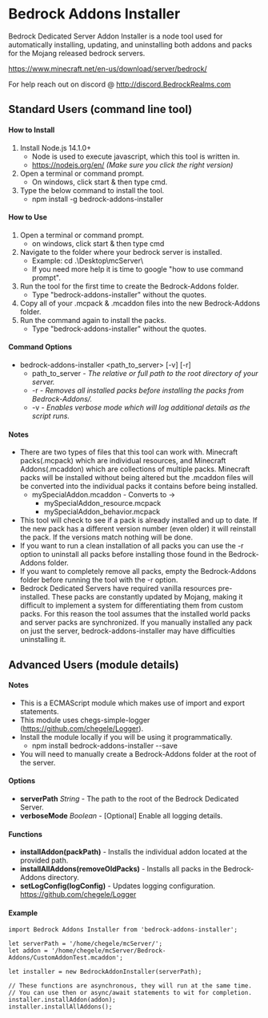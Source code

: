 
# Bedrock Addons Installer
Bedrock Dedicated Server Addon Installer is a node tool used for automatically installing, updating, and uninstalling both addons and packs for the Mojang released bedrock servers.

https://www.minecraft.net/en-us/download/server/bedrock/

For help reach out on discord @ http://discord.BedrockRealms.com

## Standard Users (command line tool)

#### How to Install 
1. Install Node.js 14.1.0+
    - Node is used to execute javascript, which this tool is written in.
    - https://nodejs.org/en/ *(Make sure you click the right version)*
2. Open a terminal or command prompt.
    - On windows, click start & then type cmd. 
3. Type the below command to install the tool. 
    - npm install -g bedrock-addons-installer

#### How to Use
1. Open a terminal or command prompt.
    - on windows, click start & then type cmd
2. Navigate to the folder where your bedrock server is installed. 
    - Example: cd .\Desktop\mcServer\
    - If you need more help it is time to google "how to use command prompt".
3. Run the tool for the first time to create the Bedrock-Addons folder.
    - Type "bedrock-addons-installer" without the quotes. 
4. Copy all of your .mcpack & .mcaddon files into the new Bedrock-Addons folder. 
5. Run the command again to install the packs.
    - Type "bedrock-addons-installer" without the quotes.

#### Command Options
 - bedrock-addons-installer <path_to_server> [-v] [-r]
    - path_to_server - *The relative or full path to the root directory of your server.*
    - -r - *Removes all installed packs before installing the packs from Bedrock-Addons/.*
    - -v - *Enables verbose mode which will log additional details as the script runs.*

#### Notes
 - There are two types of files that this tool can work with. Minecraft packs(.mcpack) which are individual resources, and Minecraft Addons(.mcaddon) which are collections of multiple packs. Minecraft packs will be installed without being altered but the .mcaddon files will be converted into the individual packs it contains before being installed.
    - mySpecialAddon.mcaddon - Converts to ->
        - mySpecialAddon_resource.mcpack
        - mySpecialAddon_behavior.mcpack
 - This tool will check to see if a pack is already installed and up to date. If the new pack has a different version number (even older) it will reinstall the pack. If the versions match nothing will be done.
 - If you want to run a clean installation of all packs you can use the -r option to uninstall all packs before installing those found in the Bedrock-Addons folder. 
 - If you want to completely remove all packs, empty the Bedrock-Addons folder before running the tool with the -r option. 
 - Bedrock Dedicated Servers have required vanilla resources pre-installed. These packs are constantly updated by Mojang, making it difficult to implement a system for differentiating them from custom packs. For this reason the tool assumes that the installed world packs and server packs are synchronized. If you manually installed any pack on just the server, bedrock-addons-installer may have difficulties uninstalling it. 

## Advanced Users (module details)

#### Notes
 - This is a ECMAScript module which makes use of import and export statements.
 - This module uses chegs-simple-logger (https://github.com/chegele/Logger).
 - Install the module locally if you will be using it programmatically. 
    - npm install bedrock-addons-installer --save
 - You will need to manually create a Bedrock-Addons folder at the root of the server.

#### Options
 - **serverPath** *String*   - The path to the root of the Bedrock Dedicated Server.
 - **verboseMode** *Boolean* - [Optional]  Enable all logging details.

#### Functions
 - **installAddon(packPath)** - Installs the individual addon located at the provided path. 
 - **installAllAddons(removeOldPacks)** - Installs all packs in the Bedrock-Addons directory. 
 - **setLogConfig(logConfig)** - Updates logging configuration. https://github.com/chegele/Logger

#### Example
```
import Bedrock Addons Installer from 'bedrock-addons-installer';

let serverPath = '/home/chegele/mcServer/';
let addon = '/home/chegele/mcServer/Bedrock-Addons/CustomAddonTest.mcaddon';

let installer = new BedrockAddonInstaller(serverPath);

// These functions are asynchronous, they will run at the same time.
// You can use then or async/await statements to wit for completion.
installer.installAddon(addon);
installer.installAllAddons();
```